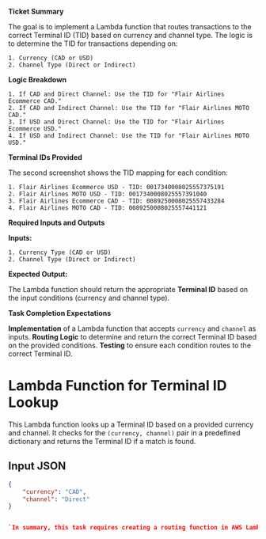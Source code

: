 **Ticket Summary**

The goal is to implement a Lambda function that routes transactions to the correct Terminal ID (TID) based on currency and channel type. The logic is to determine the TID for transactions depending on:

    1. Currency (CAD or USD)
    2. Channel Type (Direct or Indirect)

**Logic Breakdown**

    1. If CAD and Direct Channel: Use the TID for "Flair Airlines Ecommerce CAD."
    2. If CAD and Indirect Channel: Use the TID for "Flair Airlines MOTO CAD."
    3. If USD and Direct Channel: Use the TID for "Flair Airlines Ecommerce USD."
    4. If USD and Indirect Channel: Use the TID for "Flair Airlines MOTO USD."

**Terminal IDs Provided**

The second screenshot shows the TID mapping for each condition:

    1. Flair Airlines Ecommerce USD - TID: 0017340008025557375191
    2. Flair Airlines MOTO USD - TID: 0017340008025557391040
    3. Flair Airlines Ecommerce CAD - TID: 0089250008025557433284
    4. Flair Airlines MOTO CAD - TID: 0089250008025557441121

**Required Inputs and Outputs**

**Inputs:**

    1. Currency Type (CAD or USD)
    2. Channel Type (Direct or Indirect)

**Expected Output:**

The Lambda function should return the appropriate **Terminal ID** based on the input conditions (currency and channel type).

**Task Completion Expectations**

**Implementation** of a Lambda function that accepts `currency` and `channel` as inputs.
**Routing Logic** to determine and return the correct Terminal ID based on the provided conditions.
**Testing** to ensure each condition routes to the correct Terminal ID.

# Lambda Function for Terminal ID Lookup

This Lambda function looks up a Terminal ID based on a provided currency and channel. It checks for the `(currency, channel)` pair in a predefined dictionary and returns the Terminal ID if a match is found.

## Input JSON

```json
{
    "currency": "CAD",
    "channel": "Direct"
}


`In summary, this task requires creating a routing function in AWS Lambda that returns the correct TID depending on the input values of currency and channel type. Let me know if you'd like further guidance on writing the function or setting up the Lambda in AWS.`
